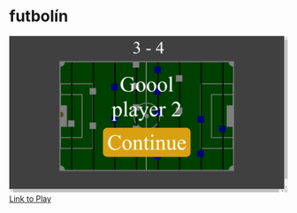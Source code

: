 # futbolín
![imagen](https://raw.githubusercontent.com/diegosamanez/futbolin/main/imagen.png) 
[Link to Play](https://codepen.io/diegosamanez/pen/jOMGdVw)
